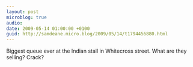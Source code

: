 ```yaml
---
layout: post
microblog: true
audio: 
date: 2009-05-14 01:00:00 +0100
guid: http://samdeane.micro.blog/2009/05/14/t1794456880.html
---
```

Biggest queue ever at the Indian stall in Whitecross street. What are they selling? Crack?
